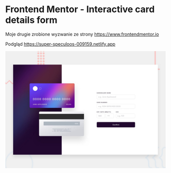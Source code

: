 # Frontend Mentor - Interactive card details form

Moje drugie zrobione wyzwanie ze strony https://www.frontendmentor.io

Podgląd
https://super-speculoos-009159.netlify.app

![Design preview for the Interactive card details form coding challenge](./design/desktop-preview.jpg)

